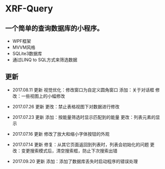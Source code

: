 # XRF-Query
## 一个简单的查询数据库的小程序。

- WPF框架
- MVVM风格
- SQLite3数据库
- 通过LINQ to SQL方式来筛选数据

## 更新
- 2017.08.11 更新
  视觉优化：修改窗口为自定义圆角窗口
  添加：关于对话框
  修改：一些视图上的小幅修改

- 2017.07.26 更新
  更改：禁止表格视图下对数据进行修改

- 2017.07.23 更新
  添加：按能量筛选时显示匹配到的能量
  更改：列表元素的显示

- 2017.07.16 更新
  修改了放大和缩小字体按钮的外观

- 2017.07.14 更新
  修复：从其它页面返回到列表时，列表会初始化的问题
  更改：变更搜索模式后，清空搜索框，防止下次搜索出错

- 2017.09.20 更新
  添加：添加了数据库丢失时启动程序的错误处理
